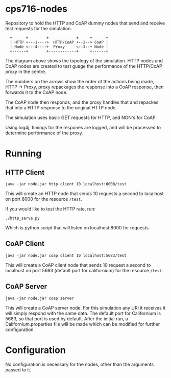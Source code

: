 # cps716-nodes

Repository to hold the HTTP and CoAP dummy nodes that send and receive test requests for the simulation.

```
  +------+        +------------+     +------+
  | HTTP +---1---->  HTTP/CoAP +--2--> CoAP |
  | Node <---4----+  Proxy     <--3--+ Node |
  +------+        +------------+     +------+
```

The diagram above shows the topology of the simulation.
HTTP nodes and CoAP nodes are created to test guage the performance of the HTTP/CoAP proxy in the centre. 

The numbers on the arrows show the order of the actions being made, HTTP -> Proxy, proxy repackages the response into a CoAP response, then forwards it to the CoAP node.

The CoAP node then responds, and the proxy handles that and repackes that into a HTTP response to the original HTTP node.

The simulation uses basic GET requests for HTTP, and NON's for CoAP.

Using log4j, timings for the respones are logged, and will be processed to determine performance of the proxy.

# Running

## HTTP Client

```
java -jar node.jar http client 10 localhost:8000/test
```

This will create an HTTP node that sends 10 requests a second to localhost on port 8000 for the resource `/test`.

If you would like to test the HTTP rate, run:

`./http_serve.py`

Which is python script that will listen on localhost:8000 for requests.

## CoAP Client

```
java -jar node.jar coap client 10 localhost:5683/test
```

This will create a CoAP client node that sends 10 request a second to localhost on port 5683 (default port for californium) for the resource `/test`.

## CoAP Server

```
java -jar node.jar coap server
```

This will create a CoAP server node.
For this simulation any URI it receives it will simply respond with the same data.
The default port for Californium is 5683, so that port is used by default. 
After the initial run, a Californium.properties file will be made which can be modified for further configuration.

# Configuration

No configuration is necessary for the nodes, other than the arguments passed to it.

